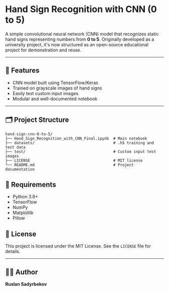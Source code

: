 # Hand Sign Recognition with CNN (0 to 5)

A simple convolutional neural network (CNN) model that recognizes static hand signs representing numbers from **0 to 5**. Originally developed as a university project, it's now structured as an open-source educational project for demonstration and reuse.

---

## 🧠 Features

- CNN model built using TensorFlow/Keras
- Trained on grayscale images of hand signs
- Easily test custom input images
- Modular and well-documented notebook

---

## 🗂 Project Structure

```
hand-sign-cnn-0-to-5/
├── Hand_Sign_Recognition_with_CNN_Final.ipynb  # Main notebook
├── datasets/                                   # .h5 training and test data
├── test/                                       # Custom input test images
├── LICENSE                                     # MIT license
└── README.md                                   # Project documentation
```

## 🧾 Requirements

- Python 3.8+
- TensorFlow
- NumPy
- Matplotlib
- Pillow


## 📄 License

This project is licensed under the MIT License. See the `LICENSE` file for details.

---

## 🙋‍♂️ Author

**Ruslan Sadyrbekov**  
